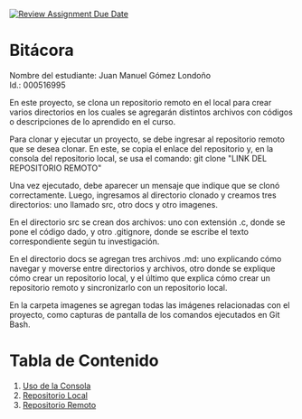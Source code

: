 [![Review Assignment Due Date](https://classroom.github.com/assets/deadline-readme-button-22041afd0340ce965d47ae6ef1cefeee28c7c493a6346c4f15d667ab976d596c.svg)](https://classroom.github.com/a/WV8VkdWq)
# Bitácora
Nombre del estudiante: Juan Manuel Gómez Londoño  
Id.: 000516995


En este proyecto, se clona un repositorio remoto en el local para crear varios directorios en los cuales se agregarán distintos archivos con códigos o descripciones de lo aprendido en el curso.

Para clonar y ejecutar un proyecto, se debe ingresar al repositorio remoto que se desea clonar. En este, se copia el enlace del repositorio y, en la consola del repositorio local, se usa el comando:
git clone "LINK DEL REPOSITORIO REMOTO"

Una vez ejecutado, debe aparecer un mensaje que indique que se clonó correctamente. Luego, ingresamos al directorio clonado y creamos tres directorios: uno llamado src, otro docs y otro imagenes.

En el directorio src se crean dos archivos: uno con extensión .c, donde se pone el código dado, y otro .gitignore, donde se escribe el texto correspondiente según tu investigación.

En el directorio docs se agregan tres archivos .md: uno explicando cómo navegar y moverse entre directorios y archivos, otro donde se explique cómo crear un repositorio local, y el último que explica cómo crear un repositorio remoto y sincronizarlo con un repositorio local.

En la carpeta imagenes se agregan todas las imágenes relacionadas con el proyecto, como capturas de pantalla de los comandos ejecutados en Git Bash.

# Tabla de Contenido

1. [Uso de la Consola](docs/uso_consola.md)
2. [Repositorio Local](docs/repositorio_local.md)
3. [Repositorio Remoto](docs/repositorio_remoto.md)